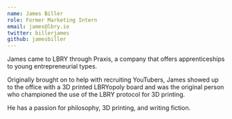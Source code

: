 ```yaml
---
name: James Biller
role: Former Marketing Intern
email: james@lbry.io
twitter: billerjames
github: jamesbiller
---
```


James came to LBRY through Praxis, a company that offers apprenticeships to young entrepreneurial types.

Originally brought on to help with recruiting YouTubers, James showed up to the office with a 3D printed LBRYopoly board and was the original person who championed the use of the LBRY protocol for 3D printing.

He has a passion for philosophy, 3D printing, and writing fiction.
